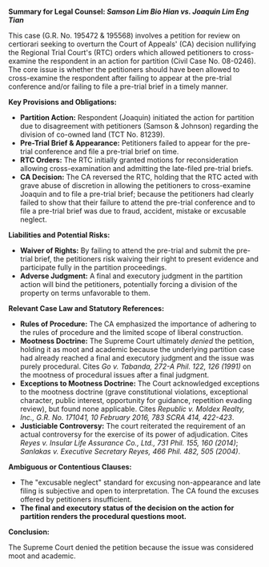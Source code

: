 **Summary for Legal Counsel: *Samson Lim Bio Hian vs. Joaquin Lim Eng Tian***

This case (G.R. No. 195472 & 195568) involves a petition for review on certiorari seeking to overturn the Court of Appeals' (CA) decision nullifying the Regional Trial Court's (RTC) orders which allowed petitioners to cross-examine the respondent in an action for partition (Civil Case No. 08-0246). The core issue is whether the petitioners should have been allowed to cross-examine the respondent after failing to appear at the pre-trial conference and/or failing to file a pre-trial brief in a timely manner.

**Key Provisions and Obligations:**

*   **Partition Action:** Respondent (Joaquin) initiated the action for partition due to disagreement with petitioners (Samson & Johnson) regarding the division of co-owned land (TCT No. 81239).
*   **Pre-Trial Brief & Appearance:** Petitioners failed to appear for the pre-trial conference and file a pre-trial brief on time.
*   **RTC Orders:** The RTC initially granted motions for reconsideration allowing cross-examination and admitting the late-filed pre-trial briefs.
*   **CA Decision:** The CA reversed the RTC, holding that the RTC acted with grave abuse of discretion in allowing the petitioners to cross-examine Joaquin and to file a pre-trial brief; because the petitioners had clearly failed to show that their failure to attend the pre-trial conference and to file a pre-trial brief was due to fraud, accident, mistake or excusable neglect.

**Liabilities and Potential Risks:**

*   **Waiver of Rights:** By failing to attend the pre-trial and submit the pre-trial brief, the petitioners risk waiving their right to present evidence and participate fully in the partition proceedings.
*   **Adverse Judgment:** A final and executory judgment in the partition action will bind the petitioners, potentially forcing a division of the property on terms unfavorable to them.

**Relevant Case Law and Statutory References:**

*   **Rules of Procedure:** The CA emphasized the importance of adhering to the rules of procedure and the limited scope of liberal construction.
*   **Mootness Doctrine:** The Supreme Court ultimately *denied* the petition, holding it as moot and academic because the underlying partition case had already reached a final and executory judgment and the issue was purely procedural. Cites *Go v. Tabanda, 272-A Phil. 122, 126 (1991)* on the mootness of procedural issues after a final judgment.
*   **Exceptions to Mootness Doctrine:** The Court acknowledged exceptions to the mootness doctrine (grave constitutional violations, exceptional character, public interest, opportunity for guidance, repetition evading review), but found none applicable. Cites *Republic v. Moldex Realty, Inc., G.R. No. 171041, 10 February 2016, 783 SCRA 414, 422-423*.
*   **Justiciable Controversy:** The court reiterated the requirement of an actual controversy for the exercise of its power of adjudication. Cites *Reyes v. Insular Life Assurance Co., Ltd., 731 Phil. 155, 160 (2014)*; *Sanlakas v. Executive Secretary Reyes, 466 Phil. 482, 505 (2004)*.

**Ambiguous or Contentious Clauses:**

*   The "excusable neglect" standard for excusing non-appearance and late filing is subjective and open to interpretation. The CA found the excuses offered by petitioners insufficient.
*   **The final and executory status of the decision on the action for partition renders the procedural questions moot.**

**Conclusion:**

The Supreme Court denied the petition because the issue was considered moot and academic.
